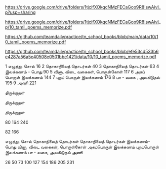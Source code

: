 
<https://drive.google.com/drive/folders/1tjcifXOkqcNMzFECaGoo9R8IswAivl_p?usp=sharing>

https://drive.google.com/drive/folders/1tjcifXOkqcNMzFECaGoo9R8IswAivl_p/10_tamil_poems_memorize.pdf

https://github.com/teamdailypractice/tn_school_books/blob/main/data/10/10_tamil_poems_memorize.pdf

https://github.com/teamdailypractice/tn_school_books/blob/efe53cd533b6e4287a56a5e40508e0501bbe1421/data/10/10_tamil_poems_memorize.pdf


1 எழுத்து, சொல் 16
2 தொகாநிலைத் தொடர்கள் 40
3 தொகாநிலைத் தொடர்கள் 63
4 இலக்கணம் - பொது 90
5 வினா, விடை வகைகள், பொருள்கோள் 117
6 அகப் பொருள் இலக்கணம் 144
7 புறப் பொருள் இலக்கணம் 176
8 பா - வகை , அலகிடுதல் 195
9 அணி 221

திருக்குறள் 

திருக்குறள் 

திருக்குறள் 

80
164
240

82
166

எழுத்து, சொல்
தொகாநிலைத் தொடர்கள்
தொகாநிலைத் தொடர்கள்
இலக்கணம்-பொது
வினா, விடை வகைகள், பொருள்கோள்
அகப்பொருள் இலக்கணம்
புறப்பொருள் இலக்கணம்
பா - வகை, அலகிடுதல்
அணி


26
50
73
100
127
154
186
205
231
